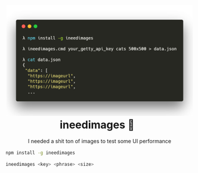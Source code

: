 <h1 align="center">
  <img src="https://github.com/rtorr/ineedimages/raw/master/other/example.png" alt="ineedimages" title="ineedimages" width="500">
  <br>
  ineedimages 🌌
  <br>
</h1>

<p align="center">I needed a shit ton of images to test some UI performance</p>

```bash
npm install -g ineedimages
```

```bash
ineedimages <key> <phrase> <size>
```
